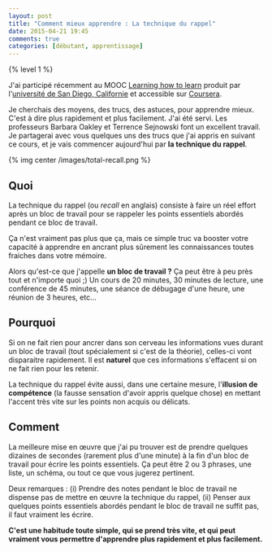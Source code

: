 ```yaml
---
layout: post
title: "Comment mieux apprendre : La technique du rappel"
date: 2015-04-21 19:45
comments: true
categories: [débutant, apprentissage]
---
```


{% level 1 %}

J'ai participé récemment au MOOC
[Learning how to learn](https://www.coursera.org/learn/learning-how-to-learn)
produit par
l'[université de San Diego, Californie](https://www.coursera.org/ucsd)
et accessible sur [Coursera](https://www.coursera.org/courses).

Je cherchais des moyens, des trucs, des astuces, pour apprendre mieux. C'est à
dire plus rapidement et plus facilement. J'ai été servi. Les professeurs
Barbara Oakley et Terrence Sejnowski font un excellent travail. Je partagerai
avec vous quelques uns des trucs que j'ai appris en suivant ce cours, et je
vais commencer aujourd'hui par **la technique du rappel**.

{% img center /images/total-recall.png %}

<!-- more -->

## Quoi

La technique du rappel (ou *recall* en anglais) consiste à faire un réel effort
après un bloc de travail pour se rappeler les points essentiels abordés pendant
ce bloc de travail.

Ça n'est vraiment pas plus que ça, mais ce simple truc va booster votre
capacité à apprendre en ancrant plus sûrement les connaissances toutes fraiches
dans votre mémoire.

Alors qu'est-ce que j'appelle **un bloc de travail ?** Ça peut être à peu près
tout et n'importe quoi ;) Un cours de 20 minutes, 30 minutes de lecture, une
conférence de 45 minutes, une séance de débugage d'une heure, une réunion de 3
heures, etc…

## Pourquoi

Si on ne fait rien pour ancrer dans son cerveau les informations vues durant un
bloc de travail (tout spécialement si c'est de la théorie), celles-ci vont
disparaitre rapidement. Il est **naturel** que ces informations s'effacent si
on ne fait rien pour les retenir.

La technique du rappel évite aussi, dans une certaine mesure, l'**illusion de
compétence** (la fausse sensation d'avoir appris quelque chose) en mettant
l'accent très vite sur les points non acquis ou délicats.

## Comment

La meilleure mise en œuvre que j'ai pu trouver est de prendre quelques
dizaines de secondes (rarement plus d'une minute) à la fin d'un bloc de travail
pour écrire les points essentiels. Ça peut être 2 ou 3 phrases, une liste, un
schéma, ou tout ce que vous jugerez pertinent.

Deux remarques : (i) Prendre des notes pendant le bloc de travail ne dispense
pas de mettre en œuvre la technique du rappel, (ii) Penser aux quelques points
essentiels abordés pendant le bloc de travail ne suffit pas, il faut vraiment
les écrire.

**C'est une habitude toute simple, qui se prend très vite, et qui peut vraiment vous
permettre d'apprendre plus rapidement et plus facilement.**
